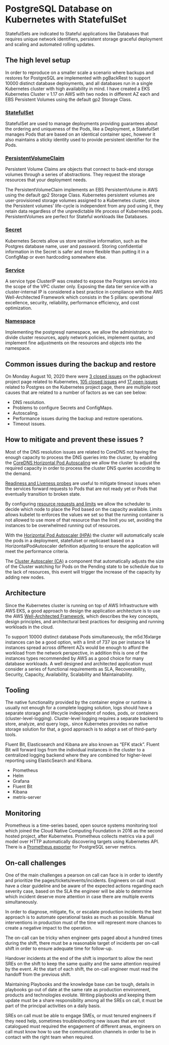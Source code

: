 # PostgreSQL Database on Kubernetes with StatefulSet

StatefulSets are indicated to Stateful applications like Databases that requires unique network identifiers, persistent storage graceful deployment and scaling and automated rolling updates.

## The high level setup 

In order to reproduce on a smaller scale a scenario where backups and restores for PostgreSQL are implemented with pgBackRest to support 10000 distinct database deployments, and all databases run in a single Kubernetes cluster with high availability in mind. I have created a EKS Kubernetes Cluster v 1.17 on AWS with two nodes in different AZ each and EBS Persistent Volumes using the default gp2 Storage Class.

### [StatefulSet](../master/manifests/StatefulSet.yaml)

StatefulSet are used to manage deployments providing guarantees about the ordering and uniqueness of the Pods, like a Deployment, a StatefulSet manages Pods that are based on an identical container spec, however it also maintains a sticky identity used to provide persistent identifier for the Pods.

### [PersistentVolumeClaim](../master/manifests/PersistentVolumeClaim.yaml)

Persistent Volume Claims are objects that connect to back-end storage volumes through a series of abstractions. They request the storage resources that your deployment needs.

The PersistentVolumeClaim implements an EBS PersistentVolume in AWS using the default gp2 Storage Class. Kubernetes persistent volumes are user-provisioned storage volumes assigned to a Kubernetes cluster, since the Persistent volumes’ life-cycle is independent from any pod using it, they retain data regardless of the unpredictable life process of Kubernetes pods. PersistentVolumes are perfect for Stateful workloads like Databases.

### [Secret](../master/manifests/Secret.yaml)

Kubernetes Secrets allow us store sensitive information, such as the Postgres database name, user and password. Storing confidential information in the Secret is safer and more flexible than putting it in a ConfigMap or even hardcoding somewhere else. 

### [Service](../master/manifests/Service.yaml)

A service type ClusterIP was created to expose the Postgres service into the scope of the VPC cluster only. Exposing the data tier service with a cluster-internal IP is considered a best practice in compliance with the AWS Well-Architected Framework which consists in the 5 pillars: operational excellence, security, reliability, performance efficiency, and cost optimization.

### [Namespace](../master/manifests/Namespace.yaml)

Implementing the postgresql namespace, we allow the administrator to divide cluster resources, apply network policies, implement quotas, and implement fine adjustments on the resources and objects into the namespace.

## Common issues during the backup and restore 

On Monday August 10, 2020 there were [3 closed issues]( https://github.com/pgbackrest/pgbackrest/issues?q=is%3Aissue+Kubernetes+is%3Aclosed+) on the pgbackrest project page related to Kubernetes, [105 closed issues](https://github.com/kubernetes/kubernetes/issues?q=is%3Aissue+Postgres+is%3Aclosed) and [17 open issues](https://github.com/kubernetes/kubernetes/issues?q=is%3Aissue+Postgres+is%3Aopen) related to Postgres on the Kubernetes project page, there are multiple root causes that are related to a number of factors as we can see below:

* DNS resolution.
* Problems to configure Secrets and ConfigMaps.
* Autoscaling.
* Performance issues during the backup and restore operations.
* Timeout issues.

## How to mitigate and prevent these issues ? 

Most of the DNS resolution issues are related to CoreDNS not having the enough capacity to process the DNS queries into the cluster, by enabling the [CoreDNS Horizontal Pod Autoscaling](https://kubernetes.io/docs/tasks/administer-cluster/dns-horizontal-autoscaling/) we allow the cluster to adjust the required capacity in order to process the cluster DNS queries according to the demand. 

[Readiness and Liveness probes](https://kubernetes.io/docs/tasks/configure-pod-container/configure-liveness-readiness-startup-probes/) are useful to mitigate timeout issues when the services forward requests to Pods that are not ready yet or Pods that eventually transition to broken state.

By configuring [resource requests and limits](https://kubernetes.io/docs/concepts/configuration/manage-resources-containers/) we allow the scheduler to decide which node to place the Pod based on the capacity available. Limits allows kubelet to enforces the values we set so that the running container is not allowed to use more of that resource than the limit you set, avoiding the instances to be overwhelmed running out of resources.

With the [Horizontal Pod Autoscaler (HPA)](https://kubernetes.io/docs/tasks/run-application/horizontal-pod-autoscale/) the cluster will automatically scale the pods in a deployment, statefulset or replicaset based on a HorizontalPodAutoscaler definition adjusting to ensure the application will meet the performance criteria.

The [Cluster Autoscaler (CA)](https://github.com/kubernetes/autoscaler/tree/master/cluster-autoscaler) a component that automatically adjusts the size of the Cluster watching for Pods on the Pending state to be schedule due to the lack of resources, this event will trigger the increase of the capacity by adding new nodes.

## Architecture

Since the Kubernetes cluster is running on top of AWS Infrastructure with AWS EKS, a good approach to design the application architecture is to use the AWS [Well-Architected Framework](https://aws.amazon.com/architecture/well-architected/?wa-lens-whitepapers.sort-by=item.additionalFields.sortDate&wa-lens-whitepapers.sort-order=desc), which describes the key concepts, design principles, and architectural best practices for designing and running workloads in the cloud.

To support 10000 distinct database Pods simultaneously, the m5d.16xlarge instances can be a good option, with a limit of 737 ips per instance 14 instances spread across different AZs would be enough to afford the workload from the network perspective, in addition this is one of the instances types recommended by AWS as a good choice for many database workloads. A well designed and architected application must consider a series of functional requirements as SLA, Recoverability, Security, Capacity, Availability, Scalability and Maintainability.

## Tooling 

The native functionality provided by the container engine or runtime is usually not enough for a complete logging solution, logs should have a separate storage and lifecycle independent of nodes, pods, or containers (cluster-level-logging). Cluster-level logging requires a separate backend to store, analyze, and query logs,. since Kubernetes provides no native storage solution for that, a good approach is to adopt a set of third-party tools.

Fluent Bit, Elasticsearch and Kibana are also known as “EFK stack”. Fluent Bit will forward logs from the individual instances in the cluster to a centralized logging backend where they are combined for higher-level reporting using ElasticSearch and Kibana.

* Prometheus
* Helm
* Grafana
* Fluent Bit
* Kibana
* metris-server

## Monitoring

Prometheus is a time-series based, open source systems monitoring tool which joined the Cloud Native Computing Foundation in 2016 as the second hosted project, after Kubernetes. Prometheus collects metrics via a pull model over HTTP automatically discovering targets using Kubernetes API. There is a [Prometheus exporter](https://github.com/wrouesnel/postgres_exporter) for PostgreSQL server metrics.

## On-call challenges 

One of the main challenges a pearson on call can face is in order to identify and prioritize the pages/tickets/events/incidents. Engineers on call must have a clear guideline and be aware of the expected actions regarding each severity case, based on the SLA the engineer will be able to determine which incident deserve more attention in case there are multiple events simultaneously. 

In order to diagnose, mitigate, fix, or escalate production incidents the best approach is to automate operational tasks as much as possible. Manual interventions in production must of the time will represent more chances to create a negative impact to the operation.

The on-call can be tricky when engineer gets paged about a hundred times during the shift, there must be a reasonable target of incidents per on-call shift in order to ensure adequate time for follow-up.

Handover incidents at the end of the shift is important to allow the next SREs on the shift to keep the same quality and the same attention required by the event. At the start of each shift, the on-call engineer must read the handoff from the previous shift. 

Maintaining Playbooks and the knowledge base can be tough, details in playbooks go out of date at the same rate as production environment, products and technologies evolute. Writing playbooks and keeping them update must be a share responsibility among all the SREs on call, it must be part of the principal activities on a daily basis. 

SREs on call must be able to engage SMEs, or must tenured engineers if they need help, sometimes troubleshooting new issues that are not catalogued must required the engagement of different areas, engineers on call must know how to use the communication channels in order to be in contact with the right team when required.

